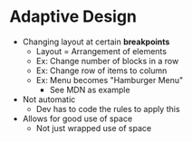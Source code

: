 # **Adaptive** Design

- Changing layout at certain **breakpoints**
  - Layout = Arrangement of elements
  - Ex: Change number of blocks in a row
  - Ex: Change row of items to column
  - Ex: Menu becomes "Hamburger Menu"
    - See MDN as example
- Not automatic
    - Dev has to code the rules to apply this
- Allows for good use of space
  - Not just wrapped use of space




